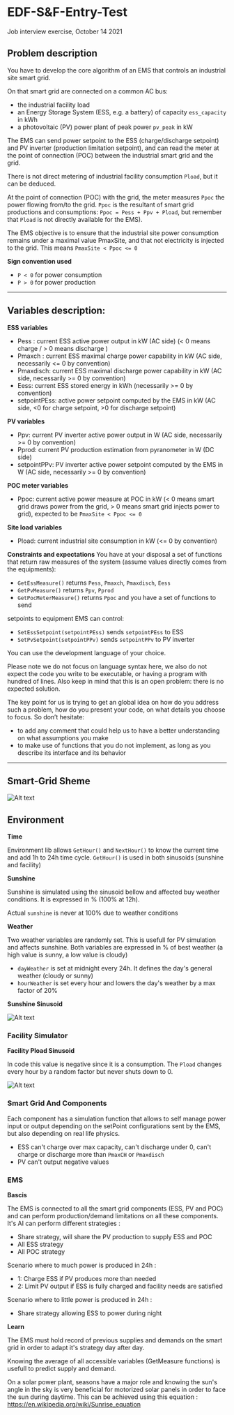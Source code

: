 # EDF-S&F-Entry-Test
Job interview exercise, October 14 2021

## Problem description

You have to develop the core algorithm of an EMS that controls an industrial site smart grid.

On that smart grid are connected on a common AC bus:
- the industrial facility load
- an Energy Storage System (ESS, e.g. a battery) of capacity `ess_capacity` in kWh
- a photovoltaic (PV) power plant of peak power `pv_peak` in kW

The EMS can send power setpoint to the ESS (charge/discharge setpoint) and PV inverter (production limitation setpoint), and can read the meter at the point of connection (POC) between the industrial smart grid and the grid.

There is not direct metering of industrial facility consumption `Pload`, but it can be deduced.

At the point of connection (POC) with the grid, the meter measures `Ppoc` the power flowing from/to the grid. `Ppoc` is the resultant of smart grid productions and consumptions: `Ppoc = Pess + Ppv + Pload`, but remember that `Pload` is not directly available for the EMS).

The EMS objective is to ensure that the industrial site power consumption remains under a maximal value PmaxSite, and that not electricity is injected to the grid. This means `PmaxSite < Ppoc <= 0`

**Sign convention used**
- `P < 0` for power consumption
- `P > 0` for power production

* * *

## Variables description:

**ESS variables**
- Pess : current ESS active power output in kW (AC side) (< 0 means charge / > 0 means discharge )
- Pmaxch : current ESS maximal charge power capability in kW (AC side, necessarily <= 0 by convention)
- Pmaxdisch: current ESS maximal discharge power capability in kW (AC side, necessarily >= 0 by convention)
- Eess: current ESS stored energy in kWh (necessarily >= 0 by convention)
- setpointPEss: active power setpoint computed by the EMS in kW (AC side, <0 for charge setpoint, >0 for discharge setpoint)

**PV variables**
- Ppv: current PV inverter active power output in W (AC side, necessarily >= 0 by convention)
- Pprod: current PV production estimation from pyranometer in W (DC side)
- setpointPPv: PV inverter active power setpoint computed by the EMS in W (AC side, necessarily >= 0 by convention)

**POC meter variables**
- Ppoc: current active power measure at POC in kW (< 0 means smart grid draws power from the grid, > 0 means smart grid injects power to grid), expected to be `PmaxSite < Ppoc <= 0`

**Site load variables**
- Pload: current industrial site consumption in kW (<= 0 by convention)

**Constraints and expectations**
You have at your disposal a set of functions that return raw measures of the system (assume values directly comes from the equipments):
- `GetEssMeasure()` returns `Pess`, `Pmaxch`, `Pmaxdisch`, `Eess`
- `GetPvMeasure()` returns `Ppv`, `Pprod`
- `GetPocMeterMeasure()` returns `Ppoc` and you have a set of functions to send 

setpoints to equipment EMS can control:
- `SetEssSetpoint(setpointPEss)` sends `setpointPEss` to ESS
- `SetPvSetpoint(setpointPPv)` sends `setpointPPv` to PV inverter

You can use the development language of your choice.

Please note we do not focus on language syntax here, we also do not expect the code you write to be
executable, or having a program with hundred of lines. Also keep in mind that this is an open problem:
there is no expected solution.

The key point for us is trying to get an global idea on how do you address such a problem, how do you
present your code, on what details you choose to focus. So don’t hesitate:

- to add any comment that could help us to have a better understanding on what assumptions you
make
- to make use of functions that you do not implement, as long as you describe its interface and its
behavior

***

## Smart-Grid Sheme

![Alt text](./EMS_sheme.svg)


## Environment

**Time**

Environment lib allows `GetHour()` and `NextHour()` to know the current time and add 1h to 24h time cycle. `GetHour()` is used in both sinusoids (sunshine and facility)

**Sunshine**

Sunshine is simulated using the sinusoid bellow and affected buy weather conditions. It is expressed in % (100% at 12h).

Actual `sunshine` is never at 100% due to weather conditions

**Weather**

Two weather variables are randomly set. This is usefull for PV simulation and affects sunshine. Both variables are expressed in % of best weather (a high value is sunny, a low value is cloudy)
- `dayWeather` is set at midnight every 24h. It defines the day's general weather (cloudy or sunny)
- `hourWeather` is set every hour and lowers the day's weather by a max factor of 20%

**Sunshine Sinusoid**

![Alt text](./sunshine_sinusoid.png)


### Facility Simulator

**Facility Pload Sinusoid**

In code this value is negative since it is a consumption. The `Pload` changes every hour by a random factor but never shuts down to 0.

![Alt text](./facility_sinusoid.png)

### Smart Grid And Components

Each component has a simulation function that allows to self manage power input or output depending on the setPoint configurations sent by the EMS, but also depending on real life physics.
- ESS can't charge over max capacity, can't discharge under 0, can't charge or discharge more than `PmaxCH` or `Pmaxdisch`
- PV can't output negative values

### EMS

**Bascis**

The EMS is connected to all the smart grid components (ESS, PV and POC) and can perform production/demand limitations on all these components. It's AI can perform different strategies :
- Share strategy, will share the PV production to supply ESS and POC
- All ESS strategy
- All POC strategy

Scenario where to much power is produced in 24h :
- 1: Charge ESS if PV produces more than needed
- 2: Limit PV output if ESS is fully charged and facility needs are satisfied

Scenario where to little power is produced in 24h :
- Share strategy allowing ESS to power during night

**Learn**

The EMS must hold record of previous supplies and demands on the smart grid in order to adapt it's strategy day after day.

Knowing the average of all accessible variables (GetMeasure functions) is usefull to predict supply and demand.

On a solar power plant, seasons have a major role and knowing the sun's angle in the sky is very beneficial for motorized solar panels in order to face the sun during daytime. This can be achieved using this equation : https://en.wikipedia.org/wiki/Sunrise_equation


